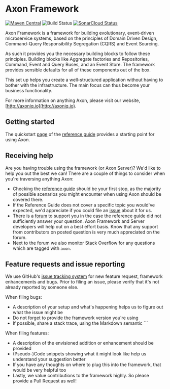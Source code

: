 # Axon Framework 
[![Maven Central](https://maven-badges.herokuapp.com/maven-central/org.axonframework/axon/badge.svg)](https://maven-badges.herokuapp.com/maven-central/org.axonframework/axon)
![Build Status](https://github.com/AxonFramework/AxonFramework/workflows/Axon%20Framework/badge.svg?branch=master)
[![SonarCloud Status](https://sonarcloud.io/api/project_badges/measure?project=AxonFramework_AxonFramework&metric=alert_status)](https://sonarcloud.io/dashboard?id=AxonFramework_AxonFramework)

Axon Framework is a framework for building evolutionary, event-driven microservice systems,
 based on the principles of Domain Driven Design, Command-Query Responsibility Segregation (CQRS) and Event Sourcing.

As such it provides you the necessary building blocks to follow these principles. 
Building blocks like Aggregate factories and Repositories, Command, Event and Query Buses, and an Event Store.
The framework provides sensible defaults for all of these components out of the box.

This set up helps you create a well-structured application without having to bother with the infrastructure.
The main focus can thus become your business functionality.
  
For more information on anything Axon, please visit our website, [http://axoniq.io](http://axoniq.io).

## Getting started

The quickstart [page](https://docs.axoniq.io/reference-guide/getting-started/quick-start) of the 
[reference guide](https://docs.axoniq.io) provides a starting point for using Axon.

## Receiving help

Are you having trouble using the framework (or Axon Server)? 
We'd like to help you out the best we can!
There are a couple of things to consider when you're traversing anything Axon:

* Checking the [reference guide](https://docs.axoniq.io) should be your first stop,
 as the majority of possible scenarios you might encounter when using Axon should be covered there.
* If the Reference Guide does not cover a specific topic you would've expected,
 we'd appreciate if you could file an [issue](https://github.com/AxonIQ/reference-guide/issues) about it for us. 
* There is a [forum](https://discuss.axoniq.io/) to support you in the case the reference guide did not sufficiently answer your question.
Axon Framework and Server developers will help out on a best effort basis.
Know that any support from contributors on posted question is very much appreciated on the forum.
* Next to the forum we also monitor Stack Overflow for any questions which are tagged with `axon`.

## Feature requests and issue reporting

We use GitHub's [issue tracking system]((https://github.com/AxonFramework/AxonFramework/issues)) for new feature request,
 framework enhancements and bugs. 
Prior to filing an issue, please verify that it's not already reported by someone else.

When filing bugs:
* A description of your setup and what's happening helps us to figure out what the issue might be
* Do not forget to provide the framework version you're using
* If possible, share a stack trace, using the Markdown semantic ```

When filing features:
* A description of the envisioned addition or enhancement should be provided
* (Pseudo-)Code snippets showing what it might look like help us understand your suggestion better 
* If you have any thoughts on where to plug this into the framework, that would be very helpful too
* Lastly, we value contributions to the framework highly. So please provide a Pull Request as well!
 


